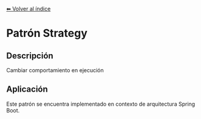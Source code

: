[⬅ Volver al índice](../../README.md)

# Patrón Strategy

## Descripción
Cambiar comportamiento en ejecución

## Aplicación
Este patrón se encuentra implementado en contexto de arquitectura Spring Boot.